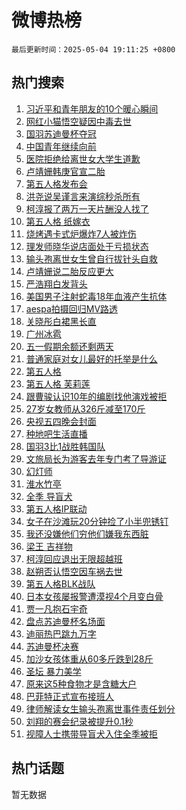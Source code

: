 # 微博热榜

`最后更新时间：2025-05-04 19:11:25 +0800`

## 热门搜索

1. [习近平和青年朋友的10个暖心瞬间](https://m.weibo.cn/search?containerid=100103type%3D1%26t%3D10%26q%3D%23%E4%B9%A0%E8%BF%91%E5%B9%B3%E5%92%8C%E9%9D%92%E5%B9%B4%E6%9C%8B%E5%8F%8B%E7%9A%8410%E4%B8%AA%E6%9A%96%E5%BF%83%E7%9E%AC%E9%97%B4%23&stream_entry_id=51&isnewpage=1&extparam=seat%3D1%26filter_type%3Drealtimehot%26stream_entry_id%3D51%26c_type%3D51%26dgr%3D0%26pos%3D0%26cate%3D10103%26q%3D%2523%25E4%25B9%25A0%25E8%25BF%2591%25E5%25B9%25B3%25E5%2592%258C%25E9%259D%2592%25E5%25B9%25B4%25E6%259C%258B%25E5%258F%258B%25E7%259A%258410%25E4%25B8%25AA%25E6%259A%2596%25E5%25BF%2583%25E7%259E%25AC%25E9%2597%25B4%2523%26display_time%3D1746357084%26pre_seqid%3D17463570847440188351273)
1. [网红小猫悟空疑因中毒去世](https://m.weibo.cn/search?containerid=100103type%3D1%26t%3D10%26q%3D%23%E7%BD%91%E7%BA%A2%E5%B0%8F%E7%8C%AB%E6%82%9F%E7%A9%BA%E7%96%91%E5%9B%A0%E4%B8%AD%E6%AF%92%E5%8E%BB%E4%B8%96%23&stream_entry_id=31&isnewpage=1&extparam=seat%3D1%26filter_type%3Drealtimehot%26c_type%3D31%26dgr%3D0%26cate%3D5001%26q%3D%2523%25E7%25BD%2591%25E7%25BA%25A2%25E5%25B0%258F%25E7%258C%25AB%25E6%2582%259F%25E7%25A9%25BA%25E7%2596%2591%25E5%259B%25A0%25E4%25B8%25AD%25E6%25AF%2592%25E5%258E%25BB%25E4%25B8%2596%2523%26stream_entry_id%3D31%26flag%3D2%26realpos%3D1%26pos%3D0%26lcate%3D5001%26band_rank%3D1%26display_time%3D1746357084%26pre_seqid%3D17463570847440188351273)
1. [国羽苏迪曼杯夺冠](https://m.weibo.cn/search?containerid=100103type%3D1%26t%3D10%26q%3D%23%E5%9B%BD%E7%BE%BD%E8%8B%8F%E8%BF%AA%E6%9B%BC%E6%9D%AF%E5%A4%BA%E5%86%A0%23&stream_entry_id=31&isnewpage=1&extparam=seat%3D1%26filter_type%3Drealtimehot%26c_type%3D31%26dgr%3D0%26cate%3D5001%26q%3D%2523%25E5%259B%25BD%25E7%25BE%25BD%25E8%258B%258F%25E8%25BF%25AA%25E6%259B%25BC%25E6%259D%25AF%25E5%25A4%25BA%25E5%2586%25A0%2523%26stream_entry_id%3D31%26flag%3D1%26realpos%3D2%26pos%3D1%26lcate%3D5001%26band_rank%3D2%26display_time%3D1746357084%26pre_seqid%3D17463570847440188351273)
1. [中国青年继续向前](https://m.weibo.cn/search?containerid=100103type%3D1%26t%3D10%26q%3D%23%E4%B8%AD%E5%9B%BD%E9%9D%92%E5%B9%B4%E7%BB%A7%E7%BB%AD%E5%90%91%E5%89%8D%23&stream_entry_id=31&isnewpage=1&extparam=seat%3D1%26filter_type%3Drealtimehot%26c_type%3D31%26dgr%3D0%26cate%3D5001%26q%3D%2523%25E4%25B8%25AD%25E5%259B%25BD%25E9%259D%2592%25E5%25B9%25B4%25E7%25BB%25A7%25E7%25BB%25AD%25E5%2590%2591%25E5%2589%258D%2523%26stream_entry_id%3D31%26flag%3D0%26realpos%3D3%26pos%3D2%26lcate%3D5001%26band_rank%3D3%26display_time%3D1746357084%26pre_seqid%3D17463570847440188351273)
1. [医院拒绝给离世女大学生道歉](https://m.weibo.cn/search?containerid=100103type%3D1%26t%3D10%26q%3D%23%E5%8C%BB%E9%99%A2%E6%8B%92%E7%BB%9D%E7%BB%99%E7%A6%BB%E4%B8%96%E5%A5%B3%E5%A4%A7%E5%AD%A6%E7%94%9F%E9%81%93%E6%AD%89%23&stream_entry_id=31&isnewpage=1&extparam=seat%3D1%26filter_type%3Drealtimehot%26c_type%3D31%26dgr%3D0%26cate%3D5001%26q%3D%2523%25E5%258C%25BB%25E9%2599%25A2%25E6%258B%2592%25E7%25BB%259D%25E7%25BB%2599%25E7%25A6%25BB%25E4%25B8%2596%25E5%25A5%25B3%25E5%25A4%25A7%25E5%25AD%25A6%25E7%2594%259F%25E9%2581%2593%25E6%25AD%2589%2523%26stream_entry_id%3D31%26flag%3D1%26realpos%3D4%26pos%3D3%26lcate%3D5001%26band_rank%3D4%26display_time%3D1746357084%26pre_seqid%3D17463570847440188351273)
1. [卢靖姗韩庚官宣二胎](https://m.weibo.cn/search?containerid=100103type%3D1%26t%3D10%26q%3D%23%E5%8D%A2%E9%9D%96%E5%A7%97%E9%9F%A9%E5%BA%9A%E5%AE%98%E5%AE%A3%E4%BA%8C%E8%83%8E%23&stream_entry_id=31&isnewpage=1&extparam=seat%3D1%26filter_type%3Drealtimehot%26c_type%3D31%26dgr%3D0%26cate%3D5001%26q%3D%2523%25E5%258D%25A2%25E9%259D%2596%25E5%25A7%2597%25E9%259F%25A9%25E5%25BA%259A%25E5%25AE%2598%25E5%25AE%25A3%25E4%25BA%258C%25E8%2583%258E%2523%26stream_entry_id%3D31%26flag%3D2%26realpos%3D5%26pos%3D4%26lcate%3D5001%26band_rank%3D5%26display_time%3D1746357084%26pre_seqid%3D17463570847440188351273)
1. [第五人格发布会](https://m.weibo.cn/search?containerid=100103type%3D1%26t%3D10%26q%3D%23%E7%AC%AC%E4%BA%94%E4%BA%BA%E6%A0%BC%E5%8F%91%E5%B8%83%E4%BC%9A%23&stream_entry_id=31&isnewpage=1&extparam=seat%3D1%26filter_type%3Drealtimehot%26c_type%3D31%26dgr%3D0%26cate%3D5001%26q%3D%2523%25E7%25AC%25AC%25E4%25BA%2594%25E4%25BA%25BA%25E6%25A0%25BC%25E5%258F%2591%25E5%25B8%2583%25E4%25BC%259A%2523%26stream_entry_id%3D31%26flag%3D1%26realpos%3D6%26pos%3D5%26lcate%3D5001%26band_rank%3D6%26display_time%3D1746357084%26pre_seqid%3D17463570847440188351273)
1. [洪尧说吴谨言来演综秒杀所有](https://m.weibo.cn/search?containerid=100103type%3D1%26t%3D10%26q%3D%E6%B4%AA%E5%B0%A7%E8%AF%B4%E5%90%B4%E8%B0%A8%E8%A8%80%E6%9D%A5%E6%BC%94%E7%BB%BC%E7%A7%92%E6%9D%80%E6%89%80%E6%9C%89&stream_entry_id=31&isnewpage=1&extparam=seat%3D1%26filter_type%3Drealtimehot%26c_type%3D31%26dgr%3D0%26cate%3D5001%26q%3D%25E6%25B4%25AA%25E5%25B0%25A7%25E8%25AF%25B4%25E5%2590%25B4%25E8%25B0%25A8%25E8%25A8%2580%25E6%259D%25A5%25E6%25BC%2594%25E7%25BB%25BC%25E7%25A7%2592%25E6%259D%2580%25E6%2589%2580%25E6%259C%2589%26stream_entry_id%3D31%26flag%3D0%26realpos%3D7%26pos%3D6%26lcate%3D5001%26band_rank%3D7%26display_time%3D1746357084%26pre_seqid%3D17463570847440188351273)
1. [柯淳报了两万一天片酬没人找了](https://m.weibo.cn/search?containerid=100103type%3D1%26t%3D10%26q%3D%E6%9F%AF%E6%B7%B3%E6%8A%A5%E4%BA%86%E4%B8%A4%E4%B8%87%E4%B8%80%E5%A4%A9%E7%89%87%E9%85%AC%E6%B2%A1%E4%BA%BA%E6%89%BE%E4%BA%86&stream_entry_id=31&isnewpage=1&extparam=seat%3D1%26filter_type%3Drealtimehot%26c_type%3D31%26dgr%3D0%26cate%3D5001%26q%3D%25E6%259F%25AF%25E6%25B7%25B3%25E6%258A%25A5%25E4%25BA%2586%25E4%25B8%25A4%25E4%25B8%2587%25E4%25B8%2580%25E5%25A4%25A9%25E7%2589%2587%25E9%2585%25AC%25E6%25B2%25A1%25E4%25BA%25BA%25E6%2589%25BE%25E4%25BA%2586%26stream_entry_id%3D31%26flag%3D2%26realpos%3D8%26pos%3D7%26lcate%3D5001%26band_rank%3D8%26display_time%3D1746357084%26pre_seqid%3D17463570847440188351273)
1. [第五人格 纸嫁衣](https://m.weibo.cn/search?containerid=100103type%3D1%26t%3D10%26q%3D%E7%AC%AC%E4%BA%94%E4%BA%BA%E6%A0%BC+%E7%BA%B8%E5%AB%81%E8%A1%A3&stream_entry_id=31&isnewpage=1&extparam=seat%3D1%26filter_type%3Drealtimehot%26c_type%3D31%26dgr%3D0%26cate%3D5001%26q%3D%25E7%25AC%25AC%25E4%25BA%2594%25E4%25BA%25BA%25E6%25A0%25BC%2520%25E7%25BA%25B8%25E5%25AB%2581%25E8%25A1%25A3%26stream_entry_id%3D31%26flag%3D1%26realpos%3D9%26pos%3D8%26lcate%3D5001%26band_rank%3D9%26display_time%3D1746357084%26pre_seqid%3D17463570847440188351273)
1. [烧烤遇卡式炉爆炸7人被炸伤](https://m.weibo.cn/search?containerid=100103type%3D1%26t%3D10%26q%3D%23%E7%83%A7%E7%83%A4%E9%81%87%E5%8D%A1%E5%BC%8F%E7%82%89%E7%88%86%E7%82%B87%E4%BA%BA%E8%A2%AB%E7%82%B8%E4%BC%A4%23&stream_entry_id=31&isnewpage=1&extparam=seat%3D1%26filter_type%3Drealtimehot%26c_type%3D31%26dgr%3D0%26cate%3D5001%26q%3D%2523%25E7%2583%25A7%25E7%2583%25A4%25E9%2581%2587%25E5%258D%25A1%25E5%25BC%258F%25E7%2582%2589%25E7%2588%2586%25E7%2582%25B87%25E4%25BA%25BA%25E8%25A2%25AB%25E7%2582%25B8%25E4%25BC%25A4%2523%26stream_entry_id%3D31%26flag%3D1%26realpos%3D10%26pos%3D9%26lcate%3D5001%26band_rank%3D10%26display_time%3D1746357084%26pre_seqid%3D17463570847440188351273)
1. [理发师晓华说店面处于亏损状态](https://m.weibo.cn/search?containerid=100103type%3D1%26t%3D10%26q%3D%23%E7%90%86%E5%8F%91%E5%B8%88%E6%99%93%E5%8D%8E%E8%AF%B4%E5%BA%97%E9%9D%A2%E5%A4%84%E4%BA%8E%E4%BA%8F%E6%8D%9F%E7%8A%B6%E6%80%81%23&stream_entry_id=31&isnewpage=1&extparam=seat%3D1%26filter_type%3Drealtimehot%26c_type%3D31%26dgr%3D0%26cate%3D5001%26q%3D%2523%25E7%2590%2586%25E5%258F%2591%25E5%25B8%2588%25E6%2599%2593%25E5%258D%258E%25E8%25AF%25B4%25E5%25BA%2597%25E9%259D%25A2%25E5%25A4%2584%25E4%25BA%258E%25E4%25BA%258F%25E6%258D%259F%25E7%258A%25B6%25E6%2580%2581%2523%26stream_entry_id%3D31%26flag%3D1%26realpos%3D11%26pos%3D10%26lcate%3D5001%26band_rank%3D11%26display_time%3D1746357084%26pre_seqid%3D17463570847440188351273)
1. [输头孢离世女生曾自行拔针头自救](https://m.weibo.cn/search?containerid=100103type%3D1%26t%3D10%26q%3D%23%E8%BE%93%E5%A4%B4%E5%AD%A2%E7%A6%BB%E4%B8%96%E5%A5%B3%E7%94%9F%E6%9B%BE%E8%87%AA%E8%A1%8C%E6%8B%94%E9%92%88%E5%A4%B4%E8%87%AA%E6%95%91%23&stream_entry_id=31&isnewpage=1&extparam=seat%3D1%26filter_type%3Drealtimehot%26c_type%3D31%26dgr%3D0%26cate%3D5001%26q%3D%2523%25E8%25BE%2593%25E5%25A4%25B4%25E5%25AD%25A2%25E7%25A6%25BB%25E4%25B8%2596%25E5%25A5%25B3%25E7%2594%259F%25E6%259B%25BE%25E8%2587%25AA%25E8%25A1%258C%25E6%258B%2594%25E9%2592%2588%25E5%25A4%25B4%25E8%2587%25AA%25E6%2595%2591%2523%26stream_entry_id%3D31%26flag%3D1%26realpos%3D12%26pos%3D11%26lcate%3D5001%26band_rank%3D12%26display_time%3D1746357084%26pre_seqid%3D17463570847440188351273)
1. [卢靖姗说二胎反应更大](https://m.weibo.cn/search?containerid=100103type%3D1%26t%3D10%26q%3D%E5%8D%A2%E9%9D%96%E5%A7%97%E8%AF%B4%E4%BA%8C%E8%83%8E%E5%8F%8D%E5%BA%94%E6%9B%B4%E5%A4%A7&stream_entry_id=31&isnewpage=1&extparam=seat%3D1%26filter_type%3Drealtimehot%26c_type%3D31%26dgr%3D0%26cate%3D5001%26q%3D%25E5%258D%25A2%25E9%259D%2596%25E5%25A7%2597%25E8%25AF%25B4%25E4%25BA%258C%25E8%2583%258E%25E5%258F%258D%25E5%25BA%2594%25E6%259B%25B4%25E5%25A4%25A7%26stream_entry_id%3D31%26flag%3D2%26realpos%3D13%26pos%3D12%26lcate%3D5001%26band_rank%3D13%26display_time%3D1746357084%26pre_seqid%3D17463570847440188351273)
1. [严浩翔白发背头](https://m.weibo.cn/search?containerid=100103type%3D1%26t%3D10%26q%3D%23%E4%B8%A5%E6%B5%A9%E7%BF%94%E7%99%BD%E5%8F%91%E8%83%8C%E5%A4%B4%23&stream_entry_id=31&isnewpage=1&extparam=seat%3D1%26filter_type%3Drealtimehot%26c_type%3D31%26dgr%3D0%26cate%3D5001%26q%3D%2523%25E4%25B8%25A5%25E6%25B5%25A9%25E7%25BF%2594%25E7%2599%25BD%25E5%258F%2591%25E8%2583%258C%25E5%25A4%25B4%2523%26stream_entry_id%3D31%26flag%3D1%26realpos%3D14%26pos%3D13%26lcate%3D5001%26band_rank%3D14%26display_time%3D1746357084%26pre_seqid%3D17463570847440188351273)
1. [美国男子注射蛇毒18年血液产生抗体](https://m.weibo.cn/search?containerid=100103type%3D1%26t%3D10%26q%3D%23%E7%BE%8E%E5%9B%BD%E7%94%B7%E5%AD%90%E6%B3%A8%E5%B0%84%E8%9B%87%E6%AF%9218%E5%B9%B4%E8%A1%80%E6%B6%B2%E4%BA%A7%E7%94%9F%E6%8A%97%E4%BD%93%23&stream_entry_id=31&isnewpage=1&extparam=seat%3D1%26filter_type%3Drealtimehot%26c_type%3D31%26dgr%3D0%26cate%3D5001%26q%3D%2523%25E7%25BE%258E%25E5%259B%25BD%25E7%2594%25B7%25E5%25AD%2590%25E6%25B3%25A8%25E5%25B0%2584%25E8%259B%2587%25E6%25AF%259218%25E5%25B9%25B4%25E8%25A1%2580%25E6%25B6%25B2%25E4%25BA%25A7%25E7%2594%259F%25E6%258A%2597%25E4%25BD%2593%2523%26stream_entry_id%3D31%26flag%3D0%26realpos%3D15%26pos%3D14%26lcate%3D5001%26band_rank%3D15%26display_time%3D1746357084%26pre_seqid%3D17463570847440188351273)
1. [aespa拍摄回归MV路透](https://m.weibo.cn/search?containerid=100103type%3D1%26t%3D10%26q%3D%23aespa%E6%8B%8D%E6%91%84%E5%9B%9E%E5%BD%92MV%E8%B7%AF%E9%80%8F%23&stream_entry_id=31&isnewpage=1&extparam=seat%3D1%26filter_type%3Drealtimehot%26c_type%3D31%26dgr%3D0%26cate%3D5001%26q%3D%2523aespa%25E6%258B%258D%25E6%2591%2584%25E5%259B%259E%25E5%25BD%2592MV%25E8%25B7%25AF%25E9%2580%258F%2523%26stream_entry_id%3D31%26flag%3D1%26realpos%3D16%26pos%3D15%26lcate%3D5001%26band_rank%3D16%26display_time%3D1746357084%26pre_seqid%3D17463570847440188351273)
1. [关晓彤白裙黑长直](https://m.weibo.cn/search?containerid=100103type%3D1%26t%3D10%26q%3D%23%E5%85%B3%E6%99%93%E5%BD%A4%E7%99%BD%E8%A3%99%E9%BB%91%E9%95%BF%E7%9B%B4%23&stream_entry_id=31&isnewpage=1&extparam=seat%3D1%26filter_type%3Drealtimehot%26c_type%3D31%26dgr%3D0%26cate%3D5001%26q%3D%2523%25E5%2585%25B3%25E6%2599%2593%25E5%25BD%25A4%25E7%2599%25BD%25E8%25A3%2599%25E9%25BB%2591%25E9%2595%25BF%25E7%259B%25B4%2523%26stream_entry_id%3D31%26flag%3D1%26realpos%3D17%26pos%3D16%26lcate%3D5001%26band_rank%3D17%26display_time%3D1746357084%26pre_seqid%3D17463570847440188351273)
1. [广州冰雹](https://m.weibo.cn/search?containerid=100103type%3D1%26t%3D10%26q%3D%E5%B9%BF%E5%B7%9E%E5%86%B0%E9%9B%B9&stream_entry_id=31&isnewpage=1&extparam=seat%3D1%26filter_type%3Drealtimehot%26c_type%3D31%26dgr%3D0%26cate%3D5001%26q%3D%25E5%25B9%25BF%25E5%25B7%259E%25E5%2586%25B0%25E9%259B%25B9%26stream_entry_id%3D31%26flag%3D0%26realpos%3D18%26pos%3D17%26lcate%3D5001%26band_rank%3D18%26display_time%3D1746357084%26pre_seqid%3D17463570847440188351273)
1. [五一假期余额还剩两天](https://m.weibo.cn/search?containerid=100103type%3D1%26t%3D10%26q%3D%23%E4%BA%94%E4%B8%80%E5%81%87%E6%9C%9F%E4%BD%99%E9%A2%9D%E8%BF%98%E5%89%A9%E4%B8%A4%E5%A4%A9%23&stream_entry_id=31&isnewpage=1&extparam=seat%3D1%26filter_type%3Drealtimehot%26c_type%3D31%26dgr%3D0%26cate%3D5001%26q%3D%2523%25E4%25BA%2594%25E4%25B8%2580%25E5%2581%2587%25E6%259C%259F%25E4%25BD%2599%25E9%25A2%259D%25E8%25BF%2598%25E5%2589%25A9%25E4%25B8%25A4%25E5%25A4%25A9%2523%26stream_entry_id%3D31%26flag%3D0%26realpos%3D19%26pos%3D18%26lcate%3D5001%26band_rank%3D19%26display_time%3D1746357084%26pre_seqid%3D17463570847440188351273)
1. [普通家庭对女儿最好的托举是什么](https://m.weibo.cn/search?containerid=100103type%3D1%26t%3D10%26q%3D%23%E6%99%AE%E9%80%9A%E5%AE%B6%E5%BA%AD%E5%AF%B9%E5%A5%B3%E5%84%BF%E6%9C%80%E5%A5%BD%E7%9A%84%E6%89%98%E4%B8%BE%E6%98%AF%E4%BB%80%E4%B9%88%23&stream_entry_id=31&isnewpage=1&extparam=seat%3D1%26filter_type%3Drealtimehot%26c_type%3D31%26dgr%3D0%26cate%3D5001%26q%3D%2523%25E6%2599%25AE%25E9%2580%259A%25E5%25AE%25B6%25E5%25BA%25AD%25E5%25AF%25B9%25E5%25A5%25B3%25E5%2584%25BF%25E6%259C%2580%25E5%25A5%25BD%25E7%259A%2584%25E6%2589%2598%25E4%25B8%25BE%25E6%2598%25AF%25E4%25BB%2580%25E4%25B9%2588%2523%26stream_entry_id%3D31%26flag%3D1%26realpos%3D20%26pos%3D19%26lcate%3D5001%26band_rank%3D20%26display_time%3D1746357084%26pre_seqid%3D17463570847440188351273)
1. [第五人格](https://m.weibo.cn/search?containerid=100103type%3D1%26t%3D10%26q%3D%E7%AC%AC%E4%BA%94%E4%BA%BA%E6%A0%BC&stream_entry_id=31&isnewpage=1&extparam=seat%3D1%26filter_type%3Drealtimehot%26c_type%3D31%26dgr%3D0%26cate%3D5001%26q%3D%25E7%25AC%25AC%25E4%25BA%2594%25E4%25BA%25BA%25E6%25A0%25BC%26stream_entry_id%3D31%26flag%3D0%26realpos%3D21%26pos%3D20%26lcate%3D5001%26band_rank%3D21%26display_time%3D1746357084%26pre_seqid%3D17463570847440188351273)
1. [第五人格 芙莉莲](https://m.weibo.cn/search?containerid=100103type%3D1%26t%3D10%26q%3D%E7%AC%AC%E4%BA%94%E4%BA%BA%E6%A0%BC+%E8%8A%99%E8%8E%89%E8%8E%B2&stream_entry_id=31&isnewpage=1&extparam=seat%3D1%26filter_type%3Drealtimehot%26c_type%3D31%26dgr%3D0%26cate%3D5001%26q%3D%25E7%25AC%25AC%25E4%25BA%2594%25E4%25BA%25BA%25E6%25A0%25BC%2520%25E8%258A%2599%25E8%258E%2589%25E8%258E%25B2%26stream_entry_id%3D31%26flag%3D1%26realpos%3D22%26pos%3D21%26lcate%3D5001%26band_rank%3D22%26display_time%3D1746357084%26pre_seqid%3D17463570847440188351273)
1. [跟曹骏认识10年的编剧找他演戏被拒](https://m.weibo.cn/search?containerid=100103type%3D1%26t%3D10%26q%3D%23%E8%B7%9F%E6%9B%B9%E9%AA%8F%E8%AE%A4%E8%AF%8610%E5%B9%B4%E7%9A%84%E7%BC%96%E5%89%A7%E6%89%BE%E4%BB%96%E6%BC%94%E6%88%8F%E8%A2%AB%E6%8B%92%23&stream_entry_id=31&isnewpage=1&extparam=seat%3D1%26filter_type%3Drealtimehot%26c_type%3D31%26dgr%3D0%26cate%3D5001%26q%3D%2523%25E8%25B7%259F%25E6%259B%25B9%25E9%25AA%258F%25E8%25AE%25A4%25E8%25AF%258610%25E5%25B9%25B4%25E7%259A%2584%25E7%25BC%2596%25E5%2589%25A7%25E6%2589%25BE%25E4%25BB%2596%25E6%25BC%2594%25E6%2588%258F%25E8%25A2%25AB%25E6%258B%2592%2523%26stream_entry_id%3D31%26flag%3D0%26realpos%3D23%26pos%3D22%26lcate%3D5001%26band_rank%3D23%26display_time%3D1746357084%26pre_seqid%3D17463570847440188351273)
1. [27岁女教师从326斤减至170斤](https://m.weibo.cn/search?containerid=100103type%3D1%26t%3D10%26q%3D%2327%E5%B2%81%E5%A5%B3%E6%95%99%E5%B8%88%E4%BB%8E326%E6%96%A4%E5%87%8F%E8%87%B3170%E6%96%A4%23&stream_entry_id=31&isnewpage=1&extparam=seat%3D1%26filter_type%3Drealtimehot%26c_type%3D31%26dgr%3D0%26cate%3D5001%26q%3D%252327%25E5%25B2%2581%25E5%25A5%25B3%25E6%2595%2599%25E5%25B8%2588%25E4%25BB%258E326%25E6%2596%25A4%25E5%2587%258F%25E8%2587%25B3170%25E6%2596%25A4%2523%26stream_entry_id%3D31%26flag%3D0%26realpos%3D24%26pos%3D23%26lcate%3D5001%26band_rank%3D24%26display_time%3D1746357084%26pre_seqid%3D17463570847440188351273)
1. [央视五四晚会封面](https://m.weibo.cn/search?containerid=100103type%3D1%26t%3D10%26q%3D%23%E5%A4%AE%E8%A7%86%E4%BA%94%E5%9B%9B%E6%99%9A%E4%BC%9A%E5%B0%81%E9%9D%A2%23&stream_entry_id=31&isnewpage=1&extparam=seat%3D1%26filter_type%3Drealtimehot%26c_type%3D31%26dgr%3D0%26cate%3D5001%26q%3D%2523%25E5%25A4%25AE%25E8%25A7%2586%25E4%25BA%2594%25E5%259B%259B%25E6%2599%259A%25E4%25BC%259A%25E5%25B0%2581%25E9%259D%25A2%2523%26stream_entry_id%3D31%26flag%3D1%26realpos%3D25%26pos%3D24%26lcate%3D5001%26band_rank%3D25%26display_time%3D1746357084%26pre_seqid%3D17463570847440188351273)
1. [种地吧生活直播](https://m.weibo.cn/search?containerid=100103type%3D1%26t%3D10%26q%3D%E7%A7%8D%E5%9C%B0%E5%90%A7%E7%94%9F%E6%B4%BB%E7%9B%B4%E6%92%AD&stream_entry_id=31&isnewpage=1&extparam=seat%3D1%26filter_type%3Drealtimehot%26c_type%3D31%26dgr%3D0%26cate%3D5001%26q%3D%25E7%25A7%258D%25E5%259C%25B0%25E5%2590%25A7%25E7%2594%259F%25E6%25B4%25BB%25E7%259B%25B4%25E6%2592%25AD%26stream_entry_id%3D31%26flag%3D1%26realpos%3D26%26pos%3D25%26lcate%3D5001%26band_rank%3D26%26display_time%3D1746357084%26pre_seqid%3D17463570847440188351273)
1. [国羽3比1战胜韩国队](https://m.weibo.cn/search?containerid=100103type%3D1%26t%3D10%26q%3D%23%E5%9B%BD%E7%BE%BD3%E6%AF%941%E6%88%98%E8%83%9C%E9%9F%A9%E5%9B%BD%E9%98%9F%23&stream_entry_id=31&isnewpage=1&extparam=seat%3D1%26filter_type%3Drealtimehot%26c_type%3D31%26dgr%3D0%26cate%3D5001%26q%3D%2523%25E5%259B%25BD%25E7%25BE%25BD3%25E6%25AF%25941%25E6%2588%2598%25E8%2583%259C%25E9%259F%25A9%25E5%259B%25BD%25E9%2598%259F%2523%26stream_entry_id%3D31%26flag%3D1%26realpos%3D27%26pos%3D26%26lcate%3D5001%26band_rank%3D27%26display_time%3D1746357084%26pre_seqid%3D17463570847440188351273)
1. [文旅局长为游客去年专门考了导游证](https://m.weibo.cn/search?containerid=100103type%3D1%26t%3D10%26q%3D%23%E6%96%87%E6%97%85%E5%B1%80%E9%95%BF%E4%B8%BA%E6%B8%B8%E5%AE%A2%E5%8E%BB%E5%B9%B4%E4%B8%93%E9%97%A8%E8%80%83%E4%BA%86%E5%AF%BC%E6%B8%B8%E8%AF%81%23&stream_entry_id=31&isnewpage=1&extparam=seat%3D1%26filter_type%3Drealtimehot%26c_type%3D31%26dgr%3D0%26cate%3D5001%26q%3D%2523%25E6%2596%2587%25E6%2597%2585%25E5%25B1%2580%25E9%2595%25BF%25E4%25B8%25BA%25E6%25B8%25B8%25E5%25AE%25A2%25E5%258E%25BB%25E5%25B9%25B4%25E4%25B8%2593%25E9%2597%25A8%25E8%2580%2583%25E4%25BA%2586%25E5%25AF%25BC%25E6%25B8%25B8%25E8%25AF%2581%2523%26stream_entry_id%3D31%26flag%3D0%26realpos%3D28%26pos%3D27%26lcate%3D5001%26band_rank%3D28%26display_time%3D1746357084%26pre_seqid%3D17463570847440188351273)
1. [幻灯师](https://m.weibo.cn/search?containerid=100103type%3D1%26t%3D10%26q%3D%E5%B9%BB%E7%81%AF%E5%B8%88&stream_entry_id=31&isnewpage=1&extparam=seat%3D1%26filter_type%3Drealtimehot%26c_type%3D31%26dgr%3D0%26cate%3D5001%26q%3D%25E5%25B9%25BB%25E7%2581%25AF%25E5%25B8%2588%26stream_entry_id%3D31%26flag%3D1%26realpos%3D29%26pos%3D28%26lcate%3D5001%26band_rank%3D29%26display_time%3D1746357084%26pre_seqid%3D17463570847440188351273)
1. [淮水竹亭](https://m.weibo.cn/search?containerid=100103type%3D1%26t%3D10%26q%3D%E6%B7%AE%E6%B0%B4%E7%AB%B9%E4%BA%AD&stream_entry_id=31&isnewpage=1&extparam=seat%3D1%26filter_type%3Drealtimehot%26c_type%3D31%26dgr%3D0%26cate%3D5001%26q%3D%25E6%25B7%25AE%25E6%25B0%25B4%25E7%25AB%25B9%25E4%25BA%25AD%26stream_entry_id%3D31%26flag%3D1%26realpos%3D30%26pos%3D29%26lcate%3D5001%26band_rank%3D30%26display_time%3D1746357084%26pre_seqid%3D17463570847440188351273)
1. [全季 导盲犬](https://m.weibo.cn/search?containerid=100103type%3D1%26t%3D10%26q%3D%E5%85%A8%E5%AD%A3+%E5%AF%BC%E7%9B%B2%E7%8A%AC&stream_entry_id=31&isnewpage=1&extparam=seat%3D1%26filter_type%3Drealtimehot%26c_type%3D31%26dgr%3D0%26cate%3D5001%26q%3D%25E5%2585%25A8%25E5%25AD%25A3%2520%25E5%25AF%25BC%25E7%259B%25B2%25E7%258A%25AC%26stream_entry_id%3D31%26flag%3D0%26realpos%3D31%26pos%3D30%26lcate%3D5001%26band_rank%3D31%26display_time%3D1746357084%26pre_seqid%3D17463570847440188351273)
1. [第五人格IP联动](https://m.weibo.cn/search?containerid=100103type%3D1%26t%3D10%26q%3D%23%E7%AC%AC%E4%BA%94%E4%BA%BA%E6%A0%BCIP%E8%81%94%E5%8A%A8%23&stream_entry_id=31&isnewpage=1&extparam=seat%3D1%26filter_type%3Drealtimehot%26c_type%3D31%26dgr%3D0%26cate%3D5001%26q%3D%2523%25E7%25AC%25AC%25E4%25BA%2594%25E4%25BA%25BA%25E6%25A0%25BCIP%25E8%2581%2594%25E5%258A%25A8%2523%26stream_entry_id%3D31%26flag%3D1%26realpos%3D32%26pos%3D31%26lcate%3D5001%26band_rank%3D32%26display_time%3D1746357084%26pre_seqid%3D17463570847440188351273)
1. [女子在沙滩玩20分钟捡了小半兜锈钉](https://m.weibo.cn/search?containerid=100103type%3D1%26t%3D10%26q%3D%23%E5%A5%B3%E5%AD%90%E5%9C%A8%E6%B2%99%E6%BB%A9%E7%8E%A920%E5%88%86%E9%92%9F%E6%8D%A1%E4%BA%86%E5%B0%8F%E5%8D%8A%E5%85%9C%E9%94%88%E9%92%89%23&stream_entry_id=31&isnewpage=1&extparam=seat%3D1%26filter_type%3Drealtimehot%26c_type%3D31%26dgr%3D0%26cate%3D5001%26q%3D%2523%25E5%25A5%25B3%25E5%25AD%2590%25E5%259C%25A8%25E6%25B2%2599%25E6%25BB%25A9%25E7%258E%25A920%25E5%2588%2586%25E9%2592%259F%25E6%258D%25A1%25E4%25BA%2586%25E5%25B0%258F%25E5%258D%258A%25E5%2585%259C%25E9%2594%2588%25E9%2592%2589%2523%26stream_entry_id%3D31%26flag%3D1%26realpos%3D33%26pos%3D32%26lcate%3D5001%26band_rank%3D33%26display_time%3D1746357084%26pre_seqid%3D17463570847440188351273)
1. [我还没嫌他们穷他们嫌我东西脏](https://m.weibo.cn/search?containerid=100103type%3D1%26t%3D10%26q%3D%E6%88%91%E8%BF%98%E6%B2%A1%E5%AB%8C%E4%BB%96%E4%BB%AC%E7%A9%B7%E4%BB%96%E4%BB%AC%E5%AB%8C%E6%88%91%E4%B8%9C%E8%A5%BF%E8%84%8F&stream_entry_id=31&isnewpage=1&extparam=seat%3D1%26filter_type%3Drealtimehot%26c_type%3D31%26dgr%3D0%26cate%3D5001%26q%3D%25E6%2588%2591%25E8%25BF%2598%25E6%25B2%25A1%25E5%25AB%258C%25E4%25BB%2596%25E4%25BB%25AC%25E7%25A9%25B7%25E4%25BB%2596%25E4%25BB%25AC%25E5%25AB%258C%25E6%2588%2591%25E4%25B8%259C%25E8%25A5%25BF%25E8%2584%258F%26stream_entry_id%3D31%26flag%3D0%26realpos%3D34%26pos%3D33%26lcate%3D5001%26band_rank%3D34%26display_time%3D1746357084%26pre_seqid%3D17463570847440188351273)
1. [梁王 吉祥物](https://m.weibo.cn/search?containerid=100103type%3D1%26t%3D10%26q%3D%E6%A2%81%E7%8E%8B+%E5%90%89%E7%A5%A5%E7%89%A9&stream_entry_id=31&isnewpage=1&extparam=seat%3D1%26filter_type%3Drealtimehot%26c_type%3D31%26dgr%3D0%26cate%3D5001%26q%3D%25E6%25A2%2581%25E7%258E%258B%2520%25E5%2590%2589%25E7%25A5%25A5%25E7%2589%25A9%26stream_entry_id%3D31%26flag%3D1%26realpos%3D35%26pos%3D34%26lcate%3D5001%26band_rank%3D35%26display_time%3D1746357084%26pre_seqid%3D17463570847440188351273)
1. [柯淳回应退出无限超越班](https://m.weibo.cn/search?containerid=100103type%3D1%26t%3D10%26q%3D%E6%9F%AF%E6%B7%B3%E5%9B%9E%E5%BA%94%E9%80%80%E5%87%BA%E6%97%A0%E9%99%90%E8%B6%85%E8%B6%8A%E7%8F%AD&stream_entry_id=31&isnewpage=1&extparam=seat%3D1%26filter_type%3Drealtimehot%26c_type%3D31%26dgr%3D0%26cate%3D5001%26q%3D%25E6%259F%25AF%25E6%25B7%25B3%25E5%259B%259E%25E5%25BA%2594%25E9%2580%2580%25E5%2587%25BA%25E6%2597%25A0%25E9%2599%2590%25E8%25B6%2585%25E8%25B6%258A%25E7%258F%25AD%26stream_entry_id%3D31%26flag%3D0%26realpos%3D36%26pos%3D35%26lcate%3D5001%26band_rank%3D36%26display_time%3D1746357084%26pre_seqid%3D17463570847440188351273)
1. [赵朔否认悟空因车祸去世](https://m.weibo.cn/search?containerid=100103type%3D1%26t%3D10%26q%3D%23%E8%B5%B5%E6%9C%94%E5%90%A6%E8%AE%A4%E6%82%9F%E7%A9%BA%E5%9B%A0%E8%BD%A6%E7%A5%B8%E5%8E%BB%E4%B8%96%23&stream_entry_id=31&isnewpage=1&extparam=seat%3D1%26filter_type%3Drealtimehot%26c_type%3D31%26dgr%3D0%26cate%3D5001%26q%3D%2523%25E8%25B5%25B5%25E6%259C%2594%25E5%2590%25A6%25E8%25AE%25A4%25E6%2582%259F%25E7%25A9%25BA%25E5%259B%25A0%25E8%25BD%25A6%25E7%25A5%25B8%25E5%258E%25BB%25E4%25B8%2596%2523%26stream_entry_id%3D31%26flag%3D1%26realpos%3D37%26pos%3D36%26lcate%3D5001%26band_rank%3D37%26display_time%3D1746357084%26pre_seqid%3D17463570847440188351273)
1. [第五人格BLK战队](https://m.weibo.cn/search?containerid=100103type%3D1%26t%3D10%26q%3D%E7%AC%AC%E4%BA%94%E4%BA%BA%E6%A0%BCBLK%E6%88%98%E9%98%9F&stream_entry_id=31&isnewpage=1&extparam=seat%3D1%26filter_type%3Drealtimehot%26c_type%3D31%26dgr%3D0%26cate%3D5001%26q%3D%25E7%25AC%25AC%25E4%25BA%2594%25E4%25BA%25BA%25E6%25A0%25BCBLK%25E6%2588%2598%25E9%2598%259F%26stream_entry_id%3D31%26flag%3D1%26realpos%3D38%26pos%3D37%26lcate%3D5001%26band_rank%3D38%26display_time%3D1746357084%26pre_seqid%3D17463570847440188351273)
1. [日本女孩屡报警遭漠视4个月变白骨](https://m.weibo.cn/search?containerid=100103type%3D1%26t%3D10%26q%3D%23%E6%97%A5%E6%9C%AC%E5%A5%B3%E5%AD%A9%E5%B1%A1%E6%8A%A5%E8%AD%A6%E9%81%AD%E6%BC%A0%E8%A7%864%E4%B8%AA%E6%9C%88%E5%8F%98%E7%99%BD%E9%AA%A8%23&stream_entry_id=31&isnewpage=1&extparam=seat%3D1%26filter_type%3Drealtimehot%26c_type%3D31%26dgr%3D0%26cate%3D5001%26q%3D%2523%25E6%2597%25A5%25E6%259C%25AC%25E5%25A5%25B3%25E5%25AD%25A9%25E5%25B1%25A1%25E6%258A%25A5%25E8%25AD%25A6%25E9%2581%25AD%25E6%25BC%25A0%25E8%25A7%25864%25E4%25B8%25AA%25E6%259C%2588%25E5%258F%2598%25E7%2599%25BD%25E9%25AA%25A8%2523%26stream_entry_id%3D31%26flag%3D1%26realpos%3D39%26pos%3D38%26lcate%3D5001%26band_rank%3D39%26display_time%3D1746357084%26pre_seqid%3D17463570847440188351273)
1. [贾一凡抱石宇奇](https://m.weibo.cn/search?containerid=100103type%3D1%26t%3D10%26q%3D%23%E8%B4%BE%E4%B8%80%E5%87%A1%E6%8A%B1%E7%9F%B3%E5%AE%87%E5%A5%87%23&stream_entry_id=31&isnewpage=1&extparam=seat%3D1%26filter_type%3Drealtimehot%26c_type%3D31%26dgr%3D0%26cate%3D5001%26q%3D%2523%25E8%25B4%25BE%25E4%25B8%2580%25E5%2587%25A1%25E6%258A%25B1%25E7%259F%25B3%25E5%25AE%2587%25E5%25A5%2587%2523%26stream_entry_id%3D31%26flag%3D1%26realpos%3D40%26pos%3D39%26lcate%3D5001%26band_rank%3D40%26display_time%3D1746357084%26pre_seqid%3D17463570847440188351273)
1. [盘点苏迪曼杯名场面](https://m.weibo.cn/search?containerid=100103type%3D1%26t%3D10%26q%3D%23%E7%9B%98%E7%82%B9%E8%8B%8F%E8%BF%AA%E6%9B%BC%E6%9D%AF%E5%90%8D%E5%9C%BA%E9%9D%A2%23&stream_entry_id=31&isnewpage=1&extparam=seat%3D1%26filter_type%3Drealtimehot%26c_type%3D31%26dgr%3D0%26cate%3D5001%26q%3D%2523%25E7%259B%2598%25E7%2582%25B9%25E8%258B%258F%25E8%25BF%25AA%25E6%259B%25BC%25E6%259D%25AF%25E5%2590%258D%25E5%259C%25BA%25E9%259D%25A2%2523%26stream_entry_id%3D31%26flag%3D1%26realpos%3D41%26pos%3D40%26lcate%3D5001%26band_rank%3D41%26display_time%3D1746357084%26pre_seqid%3D17463570847440188351273)
1. [迪丽热巴跳九万字](https://m.weibo.cn/search?containerid=100103type%3D1%26t%3D10%26q%3D%23%E8%BF%AA%E4%B8%BD%E7%83%AD%E5%B7%B4%E8%B7%B3%E4%B9%9D%E4%B8%87%E5%AD%97%23&stream_entry_id=31&isnewpage=1&extparam=seat%3D1%26filter_type%3Drealtimehot%26c_type%3D31%26dgr%3D0%26cate%3D5001%26q%3D%2523%25E8%25BF%25AA%25E4%25B8%25BD%25E7%2583%25AD%25E5%25B7%25B4%25E8%25B7%25B3%25E4%25B9%259D%25E4%25B8%2587%25E5%25AD%2597%2523%26stream_entry_id%3D31%26flag%3D0%26realpos%3D42%26pos%3D41%26lcate%3D5001%26band_rank%3D42%26display_time%3D1746357084%26pre_seqid%3D17463570847440188351273)
1. [苏迪曼杯决赛](https://m.weibo.cn/search?containerid=100103type%3D1%26t%3D10%26q%3D%23%E8%8B%8F%E8%BF%AA%E6%9B%BC%E6%9D%AF%E5%86%B3%E8%B5%9B%23&stream_entry_id=31&isnewpage=1&extparam=seat%3D1%26filter_type%3Drealtimehot%26c_type%3D31%26dgr%3D0%26cate%3D5001%26q%3D%2523%25E8%258B%258F%25E8%25BF%25AA%25E6%259B%25BC%25E6%259D%25AF%25E5%2586%25B3%25E8%25B5%259B%2523%26stream_entry_id%3D31%26flag%3D0%26realpos%3D43%26pos%3D42%26lcate%3D5001%26band_rank%3D43%26display_time%3D1746357084%26pre_seqid%3D17463570847440188351273)
1. [加沙女孩体重从60多斤跌到28斤](https://m.weibo.cn/search?containerid=100103type%3D1%26t%3D10%26q%3D%23%E5%8A%A0%E6%B2%99%E5%A5%B3%E5%AD%A9%E4%BD%93%E9%87%8D%E4%BB%8E60%E5%A4%9A%E6%96%A4%E8%B7%8C%E5%88%B028%E6%96%A4%23&stream_entry_id=31&isnewpage=1&extparam=seat%3D1%26filter_type%3Drealtimehot%26c_type%3D31%26dgr%3D0%26cate%3D5001%26q%3D%2523%25E5%258A%25A0%25E6%25B2%2599%25E5%25A5%25B3%25E5%25AD%25A9%25E4%25BD%2593%25E9%2587%258D%25E4%25BB%258E60%25E5%25A4%259A%25E6%2596%25A4%25E8%25B7%258C%25E5%2588%25B028%25E6%2596%25A4%2523%26stream_entry_id%3D31%26flag%3D1%26realpos%3D44%26pos%3D43%26lcate%3D5001%26band_rank%3D44%26display_time%3D1746357084%26pre_seqid%3D17463570847440188351273)
1. [圣坛 暴力美学](https://m.weibo.cn/search?containerid=100103type%3D1%26t%3D10%26q%3D%E5%9C%A3%E5%9D%9B+%E6%9A%B4%E5%8A%9B%E7%BE%8E%E5%AD%A6&stream_entry_id=31&isnewpage=1&extparam=seat%3D1%26filter_type%3Drealtimehot%26c_type%3D31%26dgr%3D0%26cate%3D5001%26q%3D%25E5%259C%25A3%25E5%259D%259B%2520%25E6%259A%25B4%25E5%258A%259B%25E7%25BE%258E%25E5%25AD%25A6%26stream_entry_id%3D31%26flag%3D1%26realpos%3D45%26pos%3D44%26lcate%3D5001%26band_rank%3D45%26display_time%3D1746357084%26pre_seqid%3D17463570847440188351273)
1. [原来这5种食物才是含糖大户](https://m.weibo.cn/search?containerid=100103type%3D1%26t%3D10%26q%3D%23%E5%8E%9F%E6%9D%A5%E8%BF%995%E7%A7%8D%E9%A3%9F%E7%89%A9%E6%89%8D%E6%98%AF%E5%90%AB%E7%B3%96%E5%A4%A7%E6%88%B7%23&stream_entry_id=31&isnewpage=1&extparam=seat%3D1%26filter_type%3Drealtimehot%26c_type%3D31%26dgr%3D0%26cate%3D5001%26q%3D%2523%25E5%258E%259F%25E6%259D%25A5%25E8%25BF%25995%25E7%25A7%258D%25E9%25A3%259F%25E7%2589%25A9%25E6%2589%258D%25E6%2598%25AF%25E5%2590%25AB%25E7%25B3%2596%25E5%25A4%25A7%25E6%2588%25B7%2523%26stream_entry_id%3D31%26flag%3D1%26realpos%3D46%26pos%3D45%26lcate%3D5001%26band_rank%3D46%26display_time%3D1746357084%26pre_seqid%3D17463570847440188351273)
1. [巴菲特正式宣布接班人](https://m.weibo.cn/search?containerid=100103type%3D1%26t%3D10%26q%3D%23%E5%B7%B4%E8%8F%B2%E7%89%B9%E6%AD%A3%E5%BC%8F%E5%AE%A3%E5%B8%83%E6%8E%A5%E7%8F%AD%E4%BA%BA%23&stream_entry_id=31&isnewpage=1&extparam=seat%3D1%26filter_type%3Drealtimehot%26c_type%3D31%26dgr%3D0%26cate%3D5001%26q%3D%2523%25E5%25B7%25B4%25E8%258F%25B2%25E7%2589%25B9%25E6%25AD%25A3%25E5%25BC%258F%25E5%25AE%25A3%25E5%25B8%2583%25E6%258E%25A5%25E7%258F%25AD%25E4%25BA%25BA%2523%26stream_entry_id%3D31%26flag%3D1%26realpos%3D47%26pos%3D46%26lcate%3D5001%26band_rank%3D47%26display_time%3D1746357084%26pre_seqid%3D17463570847440188351273)
1. [律师解读女生输头孢离世事件责任划分](https://m.weibo.cn/search?containerid=100103type%3D1%26t%3D10%26q%3D%23%E5%BE%8B%E5%B8%88%E8%A7%A3%E8%AF%BB%E5%A5%B3%E7%94%9F%E8%BE%93%E5%A4%B4%E5%AD%A2%E7%A6%BB%E4%B8%96%E4%BA%8B%E4%BB%B6%E8%B4%A3%E4%BB%BB%E5%88%92%E5%88%86%23&stream_entry_id=31&isnewpage=1&extparam=seat%3D1%26filter_type%3Drealtimehot%26c_type%3D31%26dgr%3D0%26cate%3D5001%26q%3D%2523%25E5%25BE%258B%25E5%25B8%2588%25E8%25A7%25A3%25E8%25AF%25BB%25E5%25A5%25B3%25E7%2594%259F%25E8%25BE%2593%25E5%25A4%25B4%25E5%25AD%25A2%25E7%25A6%25BB%25E4%25B8%2596%25E4%25BA%258B%25E4%25BB%25B6%25E8%25B4%25A3%25E4%25BB%25BB%25E5%2588%2592%25E5%2588%2586%2523%26stream_entry_id%3D31%26flag%3D1%26realpos%3D48%26pos%3D47%26lcate%3D5001%26band_rank%3D48%26display_time%3D1746357084%26pre_seqid%3D17463570847440188351273)
1. [刘翔的赛会纪录被提升0.1秒](https://m.weibo.cn/search?containerid=100103type%3D1%26t%3D10%26q%3D%23%E5%88%98%E7%BF%94%E7%9A%84%E8%B5%9B%E4%BC%9A%E7%BA%AA%E5%BD%95%E8%A2%AB%E6%8F%90%E5%8D%870.1%E7%A7%92%23&stream_entry_id=31&isnewpage=1&extparam=seat%3D1%26filter_type%3Drealtimehot%26c_type%3D31%26dgr%3D0%26cate%3D5001%26q%3D%2523%25E5%2588%2598%25E7%25BF%2594%25E7%259A%2584%25E8%25B5%259B%25E4%25BC%259A%25E7%25BA%25AA%25E5%25BD%2595%25E8%25A2%25AB%25E6%258F%2590%25E5%258D%25870.1%25E7%25A7%2592%2523%26stream_entry_id%3D31%26flag%3D1%26realpos%3D49%26pos%3D48%26lcate%3D5001%26band_rank%3D49%26display_time%3D1746357084%26pre_seqid%3D17463570847440188351273)
1. [视障人士携带导盲犬入住全季被拒](https://m.weibo.cn/search?containerid=100103type%3D1%26t%3D10%26q%3D%23%E8%A7%86%E9%9A%9C%E4%BA%BA%E5%A3%AB%E6%90%BA%E5%B8%A6%E5%AF%BC%E7%9B%B2%E7%8A%AC%E5%85%A5%E4%BD%8F%E5%85%A8%E5%AD%A3%E8%A2%AB%E6%8B%92%23&stream_entry_id=31&isnewpage=1&extparam=seat%3D1%26filter_type%3Drealtimehot%26c_type%3D31%26dgr%3D0%26cate%3D5001%26q%3D%2523%25E8%25A7%2586%25E9%259A%259C%25E4%25BA%25BA%25E5%25A3%25AB%25E6%2590%25BA%25E5%25B8%25A6%25E5%25AF%25BC%25E7%259B%25B2%25E7%258A%25AC%25E5%2585%25A5%25E4%25BD%258F%25E5%2585%25A8%25E5%25AD%25A3%25E8%25A2%25AB%25E6%258B%2592%2523%26stream_entry_id%3D31%26flag%3D1%26realpos%3D50%26pos%3D49%26lcate%3D5001%26band_rank%3D50%26display_time%3D1746357084%26pre_seqid%3D17463570847440188351273)

## 热门话题

暂无数据
